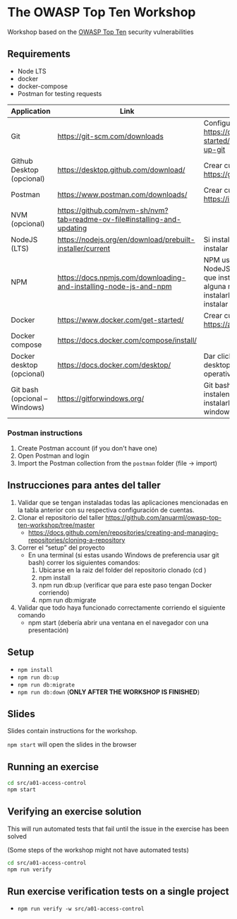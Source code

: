 # The OWASP Top Ten Workshop

Workshop based on the [OWASP Top Ten](https://owasp.org/www-project-top-ten/) security vulnerabilities

## Requirements

- Node LTS
- docker
- docker-compose
- Postman for testing requests

|     Application                       |     Link                                              |     Notes                                                                                                                                                                                                                     |   |   |
|--------------------------------------|---------------------------------------------------------------------------------|-------------------------------------------------------------------------------------------------------------------------------------------------------------------------------------------------------------------------------|---|---|
|     Git                              |     https://git-scm.com/downloads                                               |     Configurar git con su cuenta https://docs.github.com/en/get-started/getting-started-with-git/set-up-git                                                                                                                   |   |   |
|     Github Desktop (opcional)        |     https://desktop.github.com/download/                                        |     Crear cuenta en github https://github.com/signup                                                                                                                                                                          |   |   |
|     Postman                          |     https://www.postman.com/downloads/                                          |     Crear cuenta de postman      https://identity.getpostman.com/signup                                                                                                                                                       |   |   |
|     NVM (opcional)                   |     https://github.com/nvm-sh/nvm?tab=readme-ov-file#installing-and-updating    |                                                                                                                                                                                                                               |   |   |
|     NodeJS (LTS)                     |     https://nodejs.org/en/download/prebuilt-installer/current                   |     Si instalaron nvm, usar nvm para   instalar NodeJS                                                                                                                                                                        |   |   |
|     NPM                              |     https://docs.npmjs.com/downloading-and-installing-node-js-and-npm           |     NPM usualmente viene instalado con   NodeJS así que no deberían de tener que instalarlo por separado, pero si por   alguna razón no lo tienen, favor de instalarlo.           Si tienen nvm usarlo para instalar   npm    |   |   |
|     Docker                           |     https://www.docker.com/get-started/                                         |     Crear cuenta en Docker https://app.docker.com/signup                                                                                                                                                                      |   |   |
|     Docker compose                   |     https://docs.docker.com/compose/install/                                    |                                                                                                                                                                                                                               |   |   |
|     Docker desktop (opcional)        |     https://docs.docker.com/desktop/                                            |     Dar click donde dice “install   Docker desktop” y seleccionar el sistema operativo                                                                                                                                        |   |   |
|     Git bash (opcional – Windows)    |     https://gitforwindows.org/                                                  |     Git bash debería instalarse cuando   instalen git pero si no, favor de instalarlo.           Nota: Solo aplica para windows                                                                                               |   |   |

### Postman instructions

1. Create  Postman account (if you don't have one)
2. Open Postman and login
3. Import the Postman collection from the `postman` folder (file -> import)

## Instrucciones para antes del taller

1.	Validar que se tengan instaladas todas las aplicaciones mencionadas en la tabla anterior con su respectiva configuración de cuentas.
2.	Clonar el repositorio del taller https://github.com/anuarml/owasp-top-ten-workshop/tree/master
    -	https://docs.github.com/en/repositories/creating-and-managing-repositories/cloning-a-repository
3.	Correr el “setup” del proyecto
    - En una terminal (si estas usando Windows de preferencia usar git bash) correr los siguientes comandos:
      1.	Ubicarse en la raiz del folder del repositorio clonado (cd <path>)
      2.	npm install 
      3.	npm run db:up (verificar que para este paso tengan Docker corriendo)
      4.	npm run db:migrate
4.	Validar que todo haya funcionado correctamente corriendo el siguiente comando
    - npm start (debería abrir una ventana en el navegador con una presentación)

## Setup

- `npm install`
- `npm run db:up`
- `npm run db:migrate`
- `npm run db:down` (**ONLY AFTER THE WORKSHOP IS FINISHED**)

## Slides

Slides contain instructions for the workshop.

`npm start` will open the slides in the browser

## Running an exercise

```bash
cd src/a01-access-control
npm start
```

## Verifying an exercise solution

This will run automated tests that fail until the issue in the exercise has been solved

(Some steps of the workshop might not have automated tests)

```bash
cd src/a01-access-control
npm run verify
```

## Run exercise verification tests on a single project

- `npm run verify -w src/a01-access-control`
